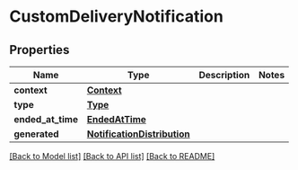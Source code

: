 # CustomDeliveryNotification

## Properties
Name | Type | Description | Notes
------------ | ------------- | ------------- | -------------
**context** | [**Context**](Context.md) |  | 
**type** | [**Type**](Type.md) |  | 
**ended_at_time** | [**EndedAtTime**](EndedAtTime.md) |  | 
**generated** | [**NotificationDistribution**](NotificationDistribution.md) |  | 

[[Back to Model list]](../README.md#documentation-for-models) [[Back to API list]](../README.md#documentation-for-api-endpoints) [[Back to README]](../README.md)

